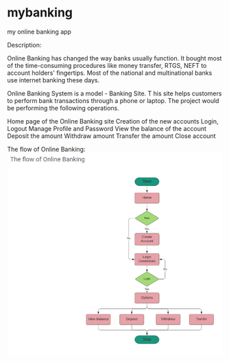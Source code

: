 # mybanking
my online banking app 

Description:

Online Banking has changed the way banks usually function. 
It bought most of the time-consuming procedures like money transfer, RTGS, NEFT to account holders' fingertips. 
Most of the national and multinational banks use internet banking these days.

Online Banking System is a model - Banking Site. T
his site helps customers to perform bank transactions through a phone or laptop. 
The project would be performing the following operations.

Home page of the Online Banking site
Creation of the new accounts
Login, Logout
Manage Profile and Password
View the balance of the account
Deposit the amount
Withdraw amount
Transfer the amount
Close account

The flow of Online Banking:
![img.png](img.png)